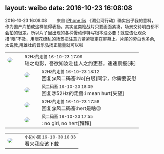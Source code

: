 layout: weibo
date: 2016-10-23 16:08:08
---
<meta name="referrer" content="no-referrer" />

2016-10-23 16:08:08  &nbsp;&nbsp;&nbsp;&nbsp;&nbsp;&nbsp; 来自 <a href="sinaweibo://customweibosource" rel="nofollow">iPhone 5s</a>
《湄公河行动》确实出乎我的意料，作为国产片拍成这样值得表扬。其实这类枪战片只要画面紧凑，场景交待明白都不会拍的很差。所以片子里出现的各种慢动作特写根本没必要！就应该让观众措“眼”不及，用眼花缭乱的场景把注意力紧紧锁定在屏幕上。片尾的旁白也多余,太说教,用雄壮的音乐弘扬正能量就可以啦 ​​​

<table style="width: 100%;">
  <tr>
    <td style="width: 40px;"><img style="border-radius:50%" src="https://tva4.sinaimg.cn/crop.0.0.180.180.50/8beaf773jw1e8qgp5bmzyj2050050aa8.jpg?KID=imgbed,tva&Expires=1624466408&ssig=ILyTX3vAdg"></td>
    <td colspan="2"><small>52Hz的走兽 16-10-23 17:06</small><br/>较之电影，吾欲知汝赴佳人之约更甚，速速禀报[来]</td>
  </tr>
  <tr>
    <td/>
    <td style="width: 40px;"><img style="border-radius:50%" src="https://tva4.sinaimg.cn/crop.0.0.180.180.50/8beaf773jw1e8qgp5bmzyj2050050aa8.jpg?KID=imgbed,tva&Expires=1624466409&ssig=RwbegpfRlQ"></td>
    <td><small>52Hz的走兽 16-10-23 18:12</small><br/>回复@风二码畜:No[白眼]同学，你需要安慰</td>
  </tr>
  <tr>
    <td/>
    <td style="width: 40px;"><img style="border-radius:50%" src="https://tva3.sinaimg.cn/crop.0.0.639.639.50/6d2a6003jw8f3idy69w2gj20hs0hrt9g.jpg?KID=imgbed,tva&Expires=1624466409&ssig=%2FHc6OTU5df"></td>
    <td><small>风二码畜 16-10-23 18:09</small><br/>回复@52Hz的走兽:i mean hurt[失望]</td>
  </tr>
  <tr>
    <td/>
    <td style="width: 40px;"><img style="border-radius:50%" src="https://tva4.sinaimg.cn/crop.0.0.180.180.50/8beaf773jw1e8qgp5bmzyj2050050aa8.jpg?KID=imgbed,tva&Expires=1624466409&ssig=RwbegpfRlQ"></td>
    <td><small>52Hz的走兽 16-10-23 17:58</small><br/>回复@风二码畜:hert是啥😒</td>
  </tr>
  <tr>
    <td/>
    <td style="width: 40px;"><img style="border-radius:50%" src="https://tva3.sinaimg.cn/crop.0.0.639.639.50/6d2a6003jw8f3idy69w2gj20hs0hrt9g.jpg?KID=imgbed,tva&Expires=1624466409&ssig=%2FHc6OTU5df"></td>
    <td><small>风二码畜 16-10-23 17:55</small><br/>: no girl, no hert[拜拜]</td>
  </tr>
</table>

<table style="width: 100%;">
  <tr>
    <td style="width: 40px;"><img style="border-radius:50%" src="https://tvax1.sinaimg.cn/default/images/default_avatar_male_50.gif?KID=imgbed,tva&Expires=1624466408&ssig=KpUG1UkmL3"></td>
    <td colspan="2"><small>小边小窝 16-10-30 16:33</small><br/>看来我应该下载</td>
  </tr>
</table>
